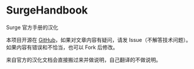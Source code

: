 # SurgeHandbook
Surge 官方手册的汉化

本项目开源在 [GitHub](https://github.com/FlintyLemming/SurgeHandbook)，如果对文章内容有疑问，请发 Issue（不解答技术问题）。如果内容有错误和不恰当，也可以 Fork 后修改。

来自官方的汉化文档会直接搬过来并做说明，自己翻译的不做说明。
